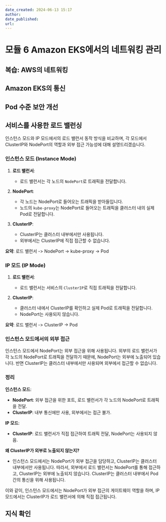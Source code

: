 ```yaml
---
date_created: 2024-06-13 15:17
author: 
date_published: 
url:
---
```

# 모듈 6 Amazon EKS에서의 네트워킹 관리
## 복습: AWS의 네트워킹
## Amazon EKS의 통신
## Pod 수준 보안 개선
## 서비스를 사용한 로드 밸런싱

인스턴스 모드와 IP 모드에서의 로드 밸런서 동작 방식을 비교하며, 각 모드에서 ClusterIP와 NodePort의 역할과 외부 접근 가능성에 대해 설명드리겠습니다.

### 인스턴스 모드 (Instance Mode)

1. **로드 밸런서**:
    
    - 로드 밸런서는 각 노드의 `NodePort`로 트래픽을 전달합니다.
2. **NodePort**:
    
    - 각 노드는 NodePort로 들어오는 트래픽을 받아들입니다.
    - 노드의 `kube-proxy`는 NodePort로 들어오는 트래픽을 클러스터 내의 실제 Pod로 전달합니다.
3. **ClusterIP**:
    
    - ClusterIP는 클러스터 내부에서만 사용됩니다.
    - 외부에서는 ClusterIP에 직접 접근할 수 없습니다.

**요약**: 로드 밸런서 -> NodePort -> kube-proxy -> Pod

### IP 모드 (IP Mode)

1. **로드 밸런서**:
    
    - 로드 밸런서는 서비스의 `ClusterIP`로 직접 트래픽을 전달합니다.
2. **ClusterIP**:
    
    - 클러스터 내에서 ClusterIP를 확인하고 실제 Pod로 트래픽을 전달합니다.
    - NodePort는 사용되지 않습니다.

**요약**: 로드 밸런서 -> ClusterIP -> Pod

### 인스턴스 모드에서의 외부 접근

인스턴스 모드에서 NodePort는 외부 접근을 위해 사용됩니다. 외부의 로드 밸런서가 각 노드의 NodePort로 트래픽을 전달하기 때문에, NodePort는 외부에 노출되어 있습니다. 반면 ClusterIP는 클러스터 내부에서만 사용되며 외부에서 접근할 수 없습니다.

### 정리

**인스턴스 모드**:

- **NodePort**: 외부 접근을 위한 포트, 로드 밸런서가 각 노드의 NodePort로 트래픽을 전달.
- **ClusterIP**: 내부 통신에만 사용, 외부에서는 접근 불가.

**IP 모드**:

- **ClusterIP**: 로드 밸런서가 직접 접근하여 트래픽 전달, NodePort는 사용되지 않음.

**왜 ClusterIP가 외부로 노출되지 않는지?**

- 인스턴스 모드에서는 NodePort가 외부 접근을 담당하고, ClusterIP는 클러스터 내부에서만 사용됩니다. 따라서, 외부에서 로드 밸런서는 NodePort를 통해 접근하고, ClusterIP는 외부에 노출되지 않습니다. ClusterIP는 클러스터 내부에서 Pod 간의 통신을 위해 사용됩니다.

이와 같이, 인스턴스 모드에서는 NodePort가 외부 접근의 게이트웨이 역할을 하며, IP 모드에서는 ClusterIP가 로드 밸런서에 의해 직접 접근됩니다.
## 지식 확인